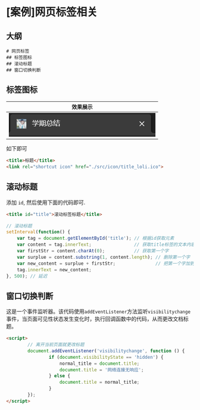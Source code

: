 # [案例]网页标签相关
## 大纲
```markmap ##h200##
# 网页标签
## 标签图标
## 滚动标题
## 窗口切换判断
```

## 标签图标


|效果展示|
|:-:|
|![PRINTSCREEN_20240108_160837.png ##w300##](./PRINTSCREEN_20240108_160837.png)|

如下即可

```html
<title>标题</title>
<link rel="shortcut icon" href="./src/icon/title_loli.ico">
```

## 滚动标题

添加 `id`, 然后使用下面的代码即可.
```html
<title id="title">滚动标签标题</title>
```

```js
// 滚动标题
setInterval(function() {
    var tag = document.getElementById('title'); // 根据id获取元素
    var content = tag.innerText;                // 获取title标签的文本内容
    var firstStr = content.charAt(0);           // 获取第一个字
    var surplue = content.substring(1, content.length); // 删除第一个字
    var new_content = surplue + firstStr;               // 把第一个字加到最后面
    tag.innerText = new_content;
}, 500); // 延迟
```

## 窗口切换判断

这是一个事件监听器。该代码使用`addEventListener`方法监听`visibilitychange`事件，当页面可见性状态发生变化时，执行回调函数中的代码，从而更改文档标题。

```html
<script>
        // 离开当前页面就更改标题
        document.addEventListener('visibilitychange', function () {
                if (document.visibilityState == 'hidden') {
                    normal_title = document.title;
                    document.title = '网络连接无响应';
                } else {
                    document.title = normal_title;
                }
        });
</script>
```